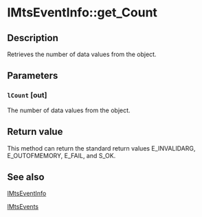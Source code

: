 # IMtsEventInfo::get_Count

## Description

Retrieves the number of data values from the object.

## Parameters

### `lCount` [out]

The number of data values from the object.

## Return value

This method can return the standard return values E_INVALIDARG, E_OUTOFMEMORY, E_FAIL, and S_OK.

## See also

[IMtsEventInfo](https://learn.microsoft.com/windows/desktop/api/comsvcs/nn-comsvcs-imtseventinfo)

[IMtsEvents](https://learn.microsoft.com/windows/desktop/api/comsvcs/nn-comsvcs-imtsevents)